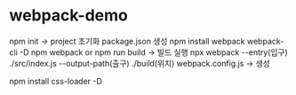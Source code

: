# webpack-demo
npm init    -> project 초기화 package.json 생성
npm install webpack webpack-cli -D 
npm webpack or npm run build -> 빌드 실행
npx webpack --entry(입구) ./src/index.js --output-path(출구) ./build(위치)
webpack.config.js -> 생성

npm install css-loader -D
